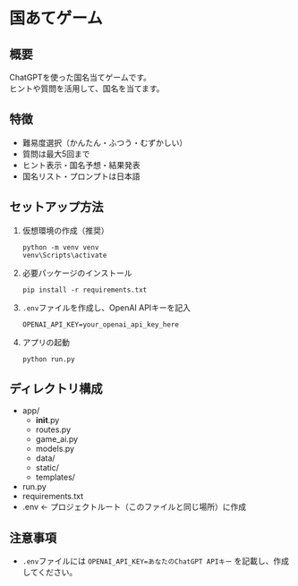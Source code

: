 # 国あてゲーム

## 概要
ChatGPTを使った国名当てゲームです。  
ヒントや質問を活用して、国名を当てます。

## 特徴
- 難易度選択（かんたん・ふつう・むずかしい）
- 質問は最大5回まで
- ヒント表示・国名予想・結果発表
- 国名リスト・プロンプトは日本語

## セットアップ方法

1. 仮想環境の作成（推奨）
   ```
   python -m venv venv
   venv\Scripts\activate
   ```

2. 必要パッケージのインストール
   ```
   pip install -r requirements.txt
   ```

3. `.env`ファイルを作成し、OpenAI APIキーを記入
   ```
   OPENAI_API_KEY=your_openai_api_key_here
   ```

4. アプリの起動
   ```
   python run.py
   ```

## ディレクトリ構成
- app/
  - __init__.py
  - routes.py
  - game_ai.py
  - models.py
  - data/
  - static/
  - templates/
- run.py
- requirements.txt
- .env  ← プロジェクトルート（このファイルと同じ場所）に作成

## 注意事項
- `.env`ファイルには `OPENAI_API_KEY=あなたのChatGPT APIキー` を記載し、作成してください。
